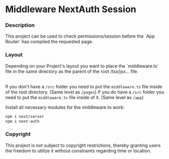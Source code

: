 <h1>Middleware NextAuth Session</h1>

<h3>Description</h3>
<p>This project can be used to check permissions/session before the `App Router` has compiled the requested page.</p>

<h3>Layout</h3>
Depending on your Project's layout you want to place the `middleware.ts` file in the same directory as the parent of the root /tsx/jsx... file.<br><br>

If you don't have a `/src` folder you need to put the `middleware.ts` file inside of the root directory. (Same level as `/pages`)
If you do have a `/src` folder you need to put the `middleware.ts` file inside of it. (Same level as `/app`)

Install all necessary modules for the middleware to work:
```bash
npm i next/server
npm i next-auth
```

<h3>Copyright</h3>
<p>This project is not subject to copyright restrictions, thereby granting users the freedom to utilize it without constraints regarding time or location.</p>
